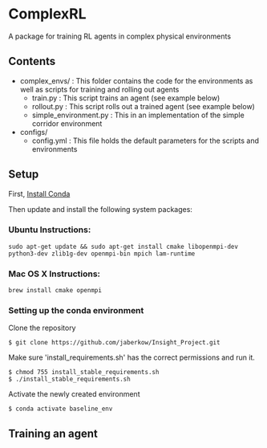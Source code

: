 # ComplexRL
A package for training RL agents in complex physical environments

## Contents
* complex_envs/ :  This folder contains the code for the environments as well as scripts for training and rolling out agents
	* train.py :  This script trains an agent (see example below)
	* rollout.py : This script rolls out a trained agent (see example below)
	* simple_environment.py :  This in an implementation of the simple corridor environment
* configs/ 
	* config.yml : This file holds the default parameters for the scripts and environments


## Setup
First, [Install Conda](https://docs.conda.io/projects/conda/en/latest/user-guide/install/)

Then update and install the following system packages:

### Ubuntu Instructions:
```
sudo apt-get update && sudo apt-get install cmake libopenmpi-dev python3-dev zlib1g-dev openmpi-bin mpich lam-runtime
```
### Mac OS X Instructions:
```
brew install cmake openmpi
```
### Setting up the conda environment

Clone the repository
```
$ git clone https://github.com/jaberkow/Insight_Project.git
```
Make sure 'install_requirements.sh' has the correct permissions and run it.

```
$ chmod 755 install_stable_requirements.sh
$ ./install_stable_requirements.sh
```
Activate the newly created environment

```
$ conda activate baseline_env
```
## Training an agent

